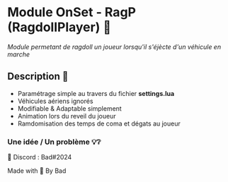 # Module OnSet - RagP (RagdollPlayer) 📎

*Module permetant de ragdoll un joueur lorsqu'il s'éjècte d'un véhicule en marche*

## Description 📝

* Paramétrage simple au travers du fichier **settings.lua**
* Véhicules aériens ignorés  
* Modifiable & Adaptable simplement
* Animation lors du reveil du joueur
* Ramdomisation des temps de coma et dégats au joueur 

### Une idée / Un problème 💡❔

📮 Discord : Bad#2024


Made with 🖤 By Bad
